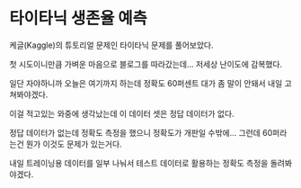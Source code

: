 # 타이타닉 생존율 예측
케글(Kaggle)의 튜토리얼 문제인 타이타닉 문제를 풀어보았다.

첫 시도이니만큼 가벼운 마음으로 블로그를 따라갔는데... 저세상 난이도에 감복했다.

일단 자야하니까 오늘은 여기까지 하는데 정확도 60퍼센트 대가 좀 말이 안돼서 내일 고쳐봐야겠다.

이걸 적고있는 와중에 생각났는데 이 데이터 셋은 정답 데이터가 없다.

정답 데이터가 없는데 정확도 측정을 했으니 정확도가 개판일 수밖에... 그런데 60퍼라는건 뭔가 이것도 문제가 있는거다.

내일 트레이닝용 데이터를 일부 나눠서 테스트 데이터로 활용하는 정확도 측정을 돌려봐야겠다.